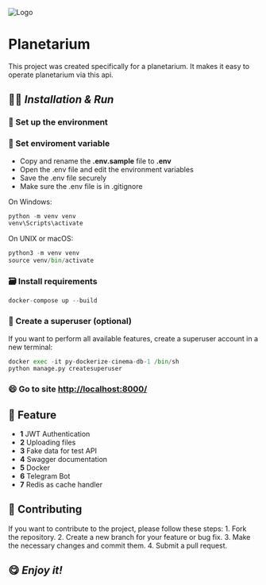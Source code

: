 ![Logo](https://www.verkehrshaus.ch/fileadmin/user_upload/Header_Webseite__Plani.jpg)


# Planetarium

This project was created specifically for a planetarium. It makes it easy to operate planetarium via this api.


## 👩‍💻 _Installation & Run_
### 🧠 Set up the environment 

### 📝 Set enviroment variable
- Copy and rename the **.env.sample** file to **.env** 
- Open the .env file and edit the environment variables 
- Save the .env file securely 
- Make sure the .env file is in .gitignore

 On Windows:
```python
python -m venv venv 
venv\Scripts\activate
 ```

 On UNIX or macOS:
```python
python3 -m venv venv 
source venv/bin/activate
 ```

### 🗃️ Install requirements 
```python
docker-compose up --build
```


### 👥 Create a superuser (optional)
If you want to perform all available features, create a superuser account in a new terminal:
```python
docker exec -it py-dockerize-cinema-db-1 /bin/sh
python manage.py createsuperuser
```

### 😄 Go to site [http://localhost:8000/](http://localhost:8000/)


## 📰 Feature
- **1** JWT Authentication
- **2** Uploading files
- **3** Fake data for test API
- **4** Swagger documentation
- **5** Docker
- **6** Telegram Bot
- **7** Redis as cache handler


## 📝 Contributing
If you want to contribute to the project, please follow these steps:
    1. Fork the repository.
    2. Create a new branch for your feature or bug fix.
    3. Make the necessary changes and commit them.
    4. Submit a pull request.

## 😋 _Enjoy it!_